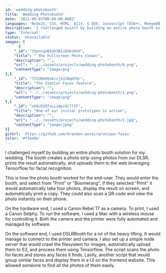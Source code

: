 ```yaml
---
id: 'wedding-photobooth'
title: 'Wedding Photobooth'
date: '2021-09-03T00:00:00.000Z'
languages: 'NodeJS, CSS, HTML, A11Y, & SEO, Javascript (ES6+), MongoDB'
description: 'I challenged myself by building an entire photo booth solution for my wedding. The booth creates a photo strip using photos from our DLSR, prints the result automatically, and uploads them to the web leveraging Tensorflow for Facial Recognition.'
type: 'Internal'
status: 'Unavailable'
images: [
      {
	"_id": "3SpnzqnBIUh3BIz8S6zHzU",
	"title": " The Fullscreen Photo Viewer",
	"description": "",
	"url": "../../assets/projects/wedding-photobooth/0.png",
	"contentType": "image/png"
},{
	"_id": "72tGMeKQsKizjb3JNqOFQr",
	"title": "The Similar Faces feature",
	"description": "",
	"url": "../../assets/projects/wedding-photobooth/1.png",
	"contentType": "image/png"
},{
	"_id": "xk6cR2O7vLLiWpcGC7lFF",
	"title": "One of our initial prototypes in action",
	"description": "",
	"url": "../../assets/projects/wedding-photobooth/2.jpg",
	"contentType": "image/jpeg"
}]
gitUrl: 'https://github.com/brandon-pereira/unique-faces'
color: '#f5be0e'
---
```


I challenged myself by building an entire photo booth solution for my wedding. The booth creates a photo strip using photos from our DLSR, prints the result automatically, and uploads them to the web leveraging Tensorflow for facial recognition.

This is how the photo booth worked for the end-user. They would enter the booth, and select from "Print" or "Boomerang", if they selected "Print" it would automatically take four photos, display the result on screen, and automatically print a copy. They could also scan a QR code and view the photo instantly on their phone.

On the hardware end, I used a Canon Rebel T7 as a camera. To print, I used a Canon Selphy. To run the software, I used a Mac with a wireless mouse for controlling it. Both the camera and the printer were fully automated and managed by software. 

On the software end, I used DSLRBooth for a lot of the heavy lifting. It would manage to connect to the printer and camera. I also set up a simple node server that would crawl the filesystem for images, automatically upload them to S3, and process them using Tensorflow. The script scans the photo for faces and stores any faces it finds. Lastly, another script that would group similar faces and display them in a UI on the frontend website. This allowed someone to find all the photos of them easily.

